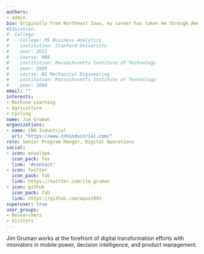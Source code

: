 ```yaml
---
authors:
- admin
bio: Originally from Northeast Iowa, my career has taken me through Ames, Iowa and Racine, Wisconsin to suburban Chicago, Illinois.
#Education:
#  College:
#  - College: MS Business Analytics
#    institution: Stanford University
#    year: 2012
#  - course: MBA
#    institution: Massachusetts Institute of Technology
#    year: 2009
#  - course: BS Mechanical Engineering
#    institution: Massachusetts Institute of Technology
#    year: 2008
email: ""
interests:
- Machine Learning
- Agriculture
- Cycling
name: Jim Gruman
organizations:
- name: CNH Industrial
  url: "https://www.cnhindustrial.com/"
role: Senior Program Manger, Digital Operations
social:
- icon: envelope
  icon_pack: fas
  link: '#contact'
- icon: twitter
  icon_pack: fab
  link: https://twitter.com/jim_gruman
- icon: github
  icon_pack: fab
  link: https://github.com/opus1993
superuser: true
user_groups:
- Researchers
- Visitors
---
```


Jim Gruman works at the forefront of digital transformation efforts with innovators in mobile power, decision intelligence, and product management.

